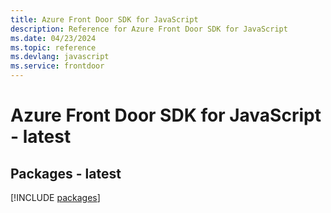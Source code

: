 ```yaml
---
title: Azure Front Door SDK for JavaScript
description: Reference for Azure Front Door SDK for JavaScript
ms.date: 04/23/2024
ms.topic: reference
ms.devlang: javascript
ms.service: frontdoor
---
```

# Azure Front Door SDK for JavaScript - latest
## Packages - latest
[!INCLUDE [packages](front-door-index.md)]